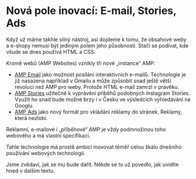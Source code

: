 # Nová pole inovací: E-mail, Stories, Ads

Když už máme takhle silný nástroj, asi dojdeme k tomu, že obsahové weby a e-shopy nemusí být jediným polem jeho působnosti. Stačí se podívat, kde všude se dnes používá HTML a CSS.

Kromě webů (AMP Websites) vznikly tři nové „instance“ AMP:

* [AMP Email](https://docs.google.com/document/d/1ytvx06jLJeu3n3eEPPoWaeFXQBc7I9Tnb7bfUwvb48U/edit#) jako možnost posílání interaktivních e-mailů. Technologie je již nasazena například v Gmailu a může způsobit snad ještě větší revoluci než AMP pro weby. Protože HTML e-mail zamrzl v pravěku.
* [AMP Stories](https://docs.google.com/document/d/153ZUrZcC--u1g2YEzqWMOPcD8F5dFk5-BClJto34Uwc/edit#heading=h.7yrrm01o9505) užitečné k vyprávění příběhů podobných Instagram Stories. Využít ho snad bude možné brzy i v Česku ve výsledcích vyhledávání na Googlu.
* [AMP Ads](https://docs.google.com/document/d/18rnJuIl-BGSa1wjRysuBNN4gset5As4MpN4h5Brjpps/edit) jako nový formát pro vkládání reklamy do stránek. Reklamy, která nezlobí.

Reklamní, e-mailové i „příběhové“ AMP je vždy podmnožinou toho webového a má vlastní specifikaci.

Tahle technologie má prostě ambici inovovat téměř celou škálu dnešního používání webových technologií.

Jsme zvědaví, jak se mu bude dařit. Někde se to už povedlo, jak uvidíte hned v dalším textu.
